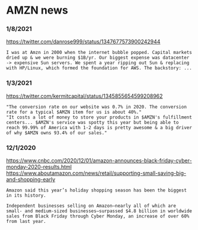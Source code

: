 # AMZN news


### 1/8/2021
https://twitter.com/danrose999/status/1347677573900242944
```
I was at Amzn in 2000 when the internet bubble popped. Capital markets dried up & we were burning $1B/yr. Our biggest expense was datacenter -> expensive Sun servers. We spent a year ripping out Sun & replacing with HP/Linux, which formed the foundation for AWS. The backstory: ...
```


### 1/3/2021
https://twitter.com/kermitcapital/status/1345855654599208962
```
"The conversion rate on our website was 0.7% in 2020. The conversion rate for a typical $AMZN item for us is about 40%."
"It costs a lot of money to store your products in $AMZN's fulfillment centers... $AMZN's service was spotty this year but being able to reach 99.99% of America with 1-2 days is pretty awesome & a big driver of why $AMZN owns 93.4% of our sales."
```


### 12/1/2020
https://www.cnbc.com/2020/12/01/amazon-announces-black-friday-cyber-monday-2020-results.html
https://www.aboutamazon.com/news/retail/supporting-small-saving-big-and-shopping-early
```
Amazon said this year’s holiday shopping season has been the biggest in its history.

Independent businesses selling on Amazon—nearly all of which are small- and medium-sized businesses—surpassed $4.8 billion in worldwide sales from Black Friday through Cyber Monday, an increase of over 60% from last year.
```
